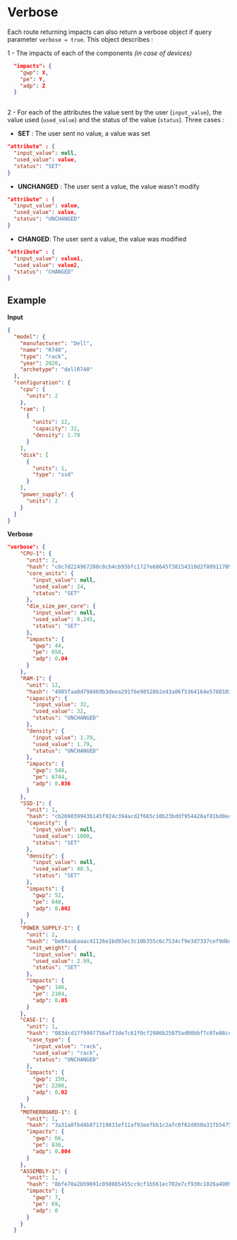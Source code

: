 # Verbose

Each route returning impacts can also return a verbose object if query parameter ```verbose = true```. This object describes :

1 - The impacts of each of the components *(in case of devices)*

```json
  "impacts": {
    "gwp": X,
    "pe": Y,
    "adp": Z
  }
 
```

2 - For each of the attributes the value sent by the user (```input_value```), the value used (```used_value```) and the status of the value (```status```). Three cases :
    
* **SET** : The user sent no value, a value was set
    
```json
"attribute" : {
  "input_value": null,
  "used_value": value,
  "status": "SET"
}
```

* **UNCHANGED** : The user sent a value, the value wasn't modify
  
```json
"attribute" : {
  "input_value": value,
  "used_value": value,
  "status": "UNCHANGED"
}
```
  
* **CHANGED**: The user sent a value, the value was modified
  
```json
"attribute" : {
  "input_value": value1,
  "used_value": value2,
  "status": "CHANGED"
}
```

## Example

**Input**
```json
{
  "model": {
    "manufacturer": "Dell",
    "name": "R740",
    "type": "rack",
    "year": 2020,
    "archetype": "dellR740"
  },
  "configuration": {
    "cpu": {
      "units": 2
    },
    "ram": [
      {
        "units": 12,
        "capacity": 32,
        "density": 1.79
      }
    ],
    "disk": [
      {
        "units": 1,
        "type": "ssd"
      }
    ],
    "power_supply": {
      "units": 2
    }
  }
}
```


**Verbose**
```json
"verbose": {
    "CPU-1": {
      "unit": 2,
      "hash": "c8c7d224967280c8cb4cb95bfc1727e68645f38154310d2f8091170915f49464",
      "core_units": {
        "input_value": null,
        "used_value": 24,
        "status": "SET"
      },
      "die_size_per_core": {
        "input_value": null,
        "used_value": 0.245,
        "status": "SET"
      },
      "impacts": {
        "gwp": 44,
        "pe": 650,
        "adp": 0.04
      }
    },
    "RAM-1": {
      "unit": 12,
      "hash": "4985faa0d798469b3deea291f6e9852862e43a06f5364164e57801035cfa3410",
      "capacity": {
        "input_value": 32,
        "used_value": 32,
        "status": "UNCHANGED"
      },
      "density": {
        "input_value": 1.79,
        "used_value": 1.79,
        "status": "UNCHANGED"
      },
      "impacts": {
        "gwp": 540,
        "pe": 6744,
        "adp": 0.036
      }
    },
    "SSD-1": {
      "unit": 1,
      "hash": "cb269039943b145f924c394acd2f665c10b23bddf954428af81bd8eccaff3d6a",
      "capacity": {
        "input_value": null,
        "used_value": 1000,
        "status": "SET"
      },
      "density": {
        "input_value": null,
        "used_value": 48.5,
        "status": "SET"
      },
      "impacts": {
        "gwp": 52,
        "pe": 640,
        "adp": 0.002
      }
    },
    "POWER_SUPPLY-1": {
      "unit": 2,
      "hash": "be84aabaaac41126e1bd93ec3c10b355c6c7534cf9e3d7337cef9d6d0bb116c6",
      "unit_weight": {
        "input_value": null,
        "used_value": 2.99,
        "status": "SET"
      },
      "impacts": {
        "gwp": 146,
        "pe": 2104,
        "adp": 0.05
      }
    },
    "CASE-1": {
      "unit": 1,
      "hash": "083dcd17f9997756af73de7c61f0cf2986b25075ad00bbf7c07e08cc80a2183f",
      "case_type": {
        "input_value": "rack",
        "used_value": "rack",
        "status": "UNCHANGED"
      },
      "impacts": {
        "gwp": 150,
        "pe": 2200,
        "adp": 0.02
      }
    },
    "MOTHERBOARD-1": {
      "unit": 1,
      "hash": "3a31a8fbd4b871719831ef11af93eefbb1c2afc0f62d850a31fb5475aac9336e",
      "impacts": {
        "gwp": 66,
        "pe": 836,
        "adp": 0.004
      }
    },
    "ASSEMBLY-1": {
      "unit": 1,
      "hash": "8bfe70a2b59691c050865455cc9cf1b561ec702e7cf930c1026a490964bbd364",
      "impacts": {
        "gwp": 7,
        "pe": 69,
        "adp": 0
      }
    }
  }
```